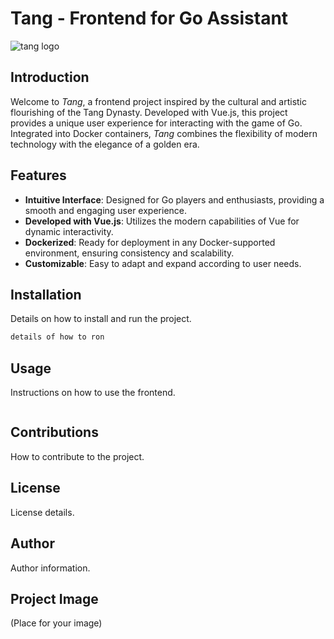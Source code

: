 # Tang - Frontend for Go Assistant
![tang logo](,/tang.png)

## Introduction
Welcome to _Tang_, a frontend project inspired by the cultural and artistic flourishing of the Tang Dynasty. Developed with Vue.js, this project provides a unique user experience for interacting with the game of Go. Integrated into Docker containers, _Tang_ combines the flexibility of modern technology with the elegance of a golden era.

## Features
- **Intuitive Interface**: Designed for Go players and enthusiasts, providing a smooth and engaging user experience.
- **Developed with Vue.js**: Utilizes the modern capabilities of Vue for dynamic interactivity.
- **Dockerized**: Ready for deployment in any Docker-supported environment, ensuring consistency and scalability.
- **Customizable**: Easy to adapt and expand according to user needs.

## Installation
Details on how to install and run the project.

```bash
details of how to ron
```
## Usage
Instructions on how to use the frontend.

```bash
```
## Contributions
How to contribute to the project.

## License
License details.

## Author
Author information.

## Project Image
(Place for your image)
